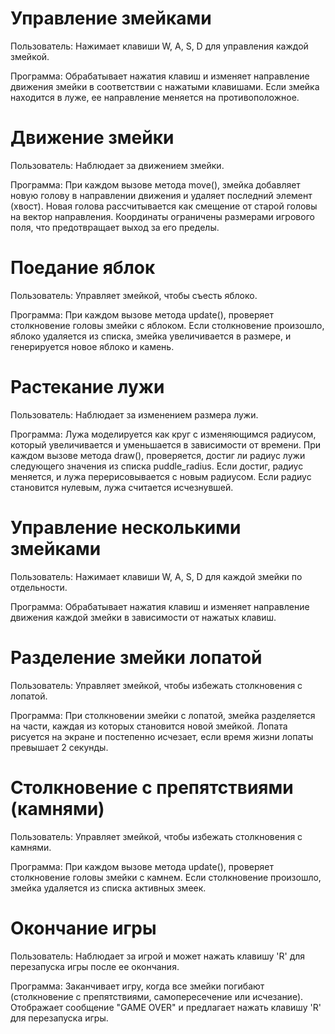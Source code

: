 # Управление змейками

Пользователь: Нажимает клавиши W, A, S, D для управления каждой змейкой.

Программа: Обрабатывает нажатия клавиш и изменяет направление движения змейки в соответствии с нажатыми клавишами. Если змейка находится в луже, ее направление меняется на противоположное.

# Движение змейки

Пользователь: Наблюдает за движением змейки.

Программа: При каждом вызове метода move(), змейка добавляет новую голову в направлении движения и удаляет последний элемент (хвост). Новая голова рассчитывается как смещение от старой головы на вектор направления. Координаты ограничены размерами игрового поля, что предотвращает выход за его пределы.

# Поедание яблок

Пользователь: Управляет змейкой, чтобы съесть яблоко.

Программа: При каждом вызове метода update(), проверяет столкновение головы змейки с яблоком. Если столкновение произошло, яблоко удаляется из списка, змейка увеличивается в размере, и генерируется новое яблоко и камень.

# Растекание лужи

Пользователь: Наблюдает за изменением размера лужи.

Программа: Лужа моделируется как круг с изменяющимся радиусом, который увеличивается и уменьшается в зависимости от времени. При каждом вызове метода draw(), проверяется, достиг ли радиус лужи следующего значения из списка puddle_radius. Если достиг, радиус меняется, и лужа перерисовывается с новым радиусом. Если радиус становится нулевым, лужа считается исчезнувшей.

# Управление несколькими змейками

Пользователь: Нажимает клавиши W, A, S, D для каждой змейки по отдельности.

Программа: Обрабатывает нажатия клавиш и изменяет направление движения каждой змейки в зависимости от нажатых клавиш.

# Разделение змейки лопатой

Пользователь: Управляет змейкой, чтобы избежать столкновения с лопатой.

Программа: При столкновении змейки с лопатой, змейка разделяется на части, каждая из которых становится новой змейкой. Лопата рисуется на экране и постепенно исчезает, если время жизни лопаты превышает 2 секунды.

# Столкновение с препятствиями (камнями)

Пользователь: Управляет змейкой, чтобы избежать столкновения с камнями.

Программа: При каждом вызове метода update(), проверяет столкновение головы змейки с камнем. Если столкновение произошло, змейка удаляется из списка активных змеек.

# Окончание игры

Пользователь: Наблюдает за игрой и может нажать клавишу 'R' для перезапуска игры после ее окончания.

Программа: Заканчивает игру, когда все змейки погибают (столкновение с препятствиями, самопересечение или исчезание). Отображает сообщение "GAME OVER" и предлагает нажать клавишу 'R' для перезапуска игры.
